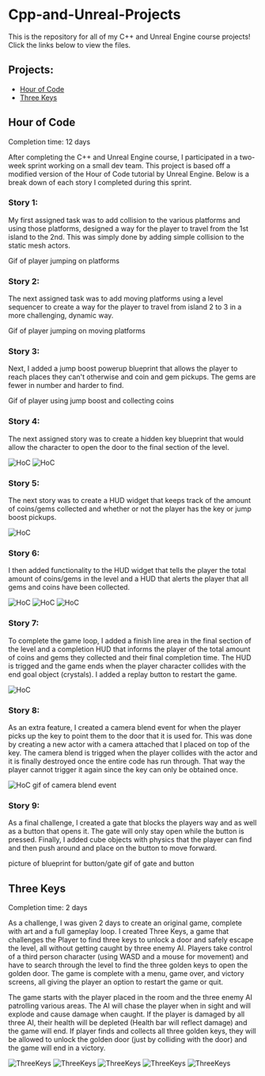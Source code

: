 # Cpp-and-Unreal-Projects
This is the repository for all of my C++ and Unreal Engine course projects! Click the links below to view the files.
## Projects:
- <a href="" target="_blank">Hour of Code</a>
- <a href="https://github.com/alvarezsound/Cpp-and-Unreal-Projects/tree/main/UnrealFinal" target="_blank">Three Keys</a>

## Hour of Code
Completion time: 12 days

After completing the C++ and Unreal Engine course, I participated in a two-week sprint working on a small dev team. This project is based off a modified version of the Hour of Code tutorial by Unreal Engine. Below is a break down of each story I completed during this sprint.

### Story 1: 
My first assigned task was to add collision to the various platforms and using those platforms, designed a way for the player to travel from the 1st island to the 2nd. This was simply done by adding simple collision to the static mesh actors.

Gif of player jumping on platforms

### Story 2: 
The next assigned task was to add moving platforms using a level sequencer to create a way for the player to travel from island 2 to 3 in a more challenging, dynamic way.

Gif of player jumping on moving platforms

### Story 3: 
Next, I added a jump boost powerup blueprint that allows the player to reach places they can't otherwise and coin and gem pickups. The gems are fewer in number and harder to find.

Gif of player using jump boost and collecting coins

### Story 4: 
The next assigned story was to create a hidden key blueprint that would allow the character to open the door to the final section of the level.

![HoC](/Images/HoC_Key.png)
![HoC](/Images/Hoc_Door.png)

### Story 5: 
The next story was to create a HUD widget that keeps track of the amount of coins/gems collected and whether or not the player has the key or jump boost pickups.

![HoC](/Images/HoC_HUD.png)

### Story 6: 
I then added functionality to the HUD widget that tells the player the total amount of coins/gems in the level and a HUD that alerts the player that all gems and coins have been collected.

![HoC](/Images/HoC_HUDBP.png)
![HoC](/Images/HoC_CoinCounter.png)
![HoC](/Images/HoC_Alert.png)

### Story 7: 
To complete the game loop, I added a finish line area in the final section of the level and a completion HUD that informs the player of the total amount of coins and gems they collected and their final completion time. The HUD is trigged and the game ends when the player character collides with the end goal object (crystals). I added a replay button to restart the game.

![HoC](/Images/HoC_Victory.png)

### Story 8: 
As an extra feature, I created a camera blend event for when the player picks up the key to point them to the door that it is used for. This was done by creating a new actor with a camera attached that I placed on top of the key. The camera blend is trigged when the player collides with the actor and it is finally destroyed once the entire code has run through. That way the player cannot trigger it again since the key can only be obtained once.

![HoC](/Images/HoC_Camera.png)
gif of camera blend event

### Story 9: 
As a final challenge, I created a gate that blocks the players way and as well as a button that opens it. The gate will only stay open while the button is pressed. Finally, I added cube objects with physics that the player can find and then push around and place on the button to move forward.

picture of blueprint for button/gate
gif of gate and button


## Three Keys
Completion time: 2 days

As a challenge, I was given 2 days to create an original game, complete with art and a full gameplay loop. I created Three Keys, a game that challenges the Player to find three keys to unlock a door and safely escape the level, all without getting caught by three enemy AI. Players take control of a third person character (using WASD and a mouse for movement) and have to search through the level to find the three golden keys to open the golden door. The game is complete with a menu, game over, and victory screens, all giving the player an option to restart the game or quit. 

The game starts with the player placed in the room and the three enemy AI patrolling various areas. The AI will chase the player when in sight and will explode and cause damage when caught. If the player is damaged by all three AI, their health will be depleted (Health bar will reflect damage) and the game will end. If player finds and collects all three golden keys, they will be allowed to unlock the golden door (just by colliding with the door) and the game will end in a victory. 

![ThreeKeys](/Images/TK0.png)
![ThreeKeys](/Images/TK1.png)
![ThreeKeys](/Images/TK2.png)
![ThreeKeys](/Images/TK3.png)
![ThreeKeys](/Images/TK5.png)